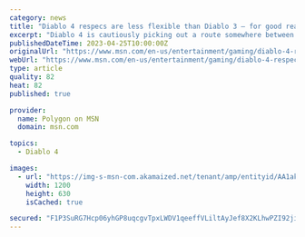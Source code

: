 ```yaml
---
category: news
title: "Diablo 4 respecs are less flexible than Diablo 3 — for good reason, Blizzard says"
excerpt: "Diablo 4 is cautiously picking out a route somewhere between these two, as lead class designer Adam Jackson described in a roundtable call with press, which Polygon attended, last week. Early in the ..."
publishedDateTime: 2023-04-25T10:00:00Z
originalUrl: "https://www.msn.com/en-us/entertainment/gaming/diablo-4-respecs-are-less-flexible-than-diablo-3-for-good-reason-blizzard-says/ar-AA1akndt"
webUrl: "https://www.msn.com/en-us/entertainment/gaming/diablo-4-respecs-are-less-flexible-than-diablo-3-for-good-reason-blizzard-says/ar-AA1akndt"
type: article
quality: 82
heat: 82
published: true

provider:
  name: Polygon on MSN
  domain: msn.com

topics:
  - Diablo 4

images:
  - url: "https://img-s-msn-com.akamaized.net/tenant/amp/entityid/AA1akkEa.img?h=630&w=1200&m=6&q=60&o=t&l=f&f=jpg"
    width: 1200
    height: 630
    isCached: true

secured: "F1P3SuRG7Hcp06yhGP8uqcgvTpxLWDV1qeeffVLiltAyJef8X2KLhwPZI92jiWuaKZov6bb8CO4RW9HHnFajkg6zZEXxq6zizgMWoDdU7aq8RgxSg11qAY7FlZadmX3kjmsErZTyWga2JBIGDwsVgMFvNwL6pRmXuwe5hhUrSyoxpVRpp/EA8cSsxEKUykYd0IYNKWdQNGYKc1WM6C/5ylVAFYqwCl2JDr5WGNT6vQBeA9EY/tcdVP90ADjuCi7eHSuY7XTbvIOtd7fnNFmv3vf0EFBWV9TibCt+z/c5jz6HQj4c5I+BndTW/+UsHbQwBF+uPHGNN6HADAMgJu+JDHXCESriISpweClunFl/KnE=;YI2wh5tC/ye2TPlEUhECuQ=="
---
```


